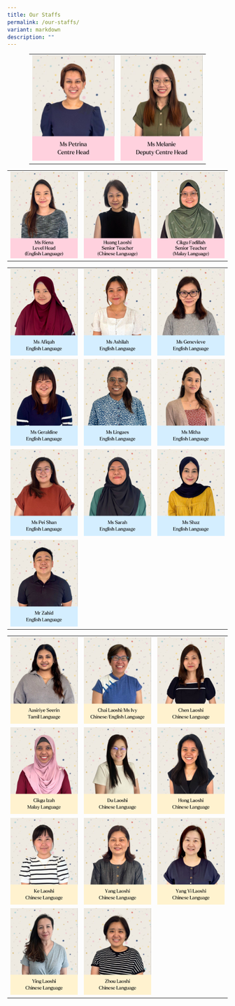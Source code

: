 ```yaml
---
title: Our Staffs
permalink: /our-staffs/
variant: markdown
description: ""
---
```

<table style="border-collapse: collapse; width: 80%; margin-left: auto; margin-right: auto;">
<tbody>
<tr>
<td style="width: 50%;"><img src="/images/MOE Kindergarten/1__Ms_Petrina.jpg"></td>
<td style="width: 50%;"><img src="/images/MOE Kindergarten/2__ms_melanie.jpg"></td>
</tr>

</tbody>
</table>
<table style="border-collapse: collapse; width: 100%;">
<tbody>
<tr>
<td style="width: 33.3333%;"><img src="/images/MOE Kindergarten/3__Ms_Riena.jpg"></td>
<td style="width: 33.3333%;"><img src="/images/MOE Kindergarten/4__Huang_Laoshi.jpg"></td>
<td style="width: 33.3333%;"><img src="/images/MOE Kindergarten/5__Cikgu_Fadillah.jpg"></td>
</tr>
<tr>
</tr></tbody></table><table style="border-collapse: collapse; width: 100%;">
<tbody>
<tr>
<td style="width: 33.3333%;"><img src="/images/MOE Kindergarten/6__Ms_Afiqah.jpg"></td>
<td style="width: 33.3333%;"><img src="/images/MOE Kindergarten/7__Ms_Ashilah.jpg"></td>
<td style="width: 33.3333%;"><img src="/images/MOE Kindergarten/8__Ms_Genevieve.jpg"></td>
</tr>
<tr>
<td style="width: 33.3333%;"><img src="/images/MOE Kindergarten/9__Ms_Geraldine.jpg"></td>
<td style="width: 33.3333%;"><img src="/images/MOE Kindergarten/10__Ms_Lingaes.jpg"></td>
<td style="width: 33.3333%;"><img src="/images/MOE Kindergarten/11__Ms_Mitha.jpg"></td>
</tr>
<tr>
<td style="width: 33.3333%;"><img src="/images/MOE Kindergarten/12__Ms_Pei_Shan.jpg"></td>
<td style="width: 33.3333%;"><img src="/images/MOE Kindergarten/13__Ms_Sarah.jpg"></td>
<td style="width: 33.3333%;"><img src="/images/MOE Kindergarten/14__Ms_Shaz.jpg"></td>
</tr>
<tr>
<td style="width: 33.3333%;"><img src="/images/MOE Kindergarten/15__Mr_Zahid.jpg"></td>
<td style="width: 33.3333%;">&nbsp;</td>
<td style="width: 33.3333%;">&nbsp;</td>
</tr>
</tbody>
</table>
<table style="border-collapse: collapse; width: 100%;">
<tbody>
<tr>
<td style="width: 33.3333%;"><img src="/images/MOE Kindergarten/16__Aasiriye_Seerin.jpg"></td>
<td style="width: 33.3333%;"><img src="/images/MOE Kindergarten/17__Chai_Laoshi.jpg"></td>
<td style="width: 33.3333%;"><img src="/images/MOE Kindergarten/18__Chen_Laoshi.jpg"></td>
</tr>
<tr>
<td style="width: 33.3333%;"><img src="/images/MOE Kindergarten/19__Cikgu_Izah.jpg"></td>
<td style="width: 33.3333%;"><img src="/images/MOE Kindergarten/20__Du_Laoshi.jpg"></td>
<td style="width: 33.3333%;"><img src="/images/MOE Kindergarten/21__Hong_Laoshi.jpg"></td>
</tr>
<tr>
<td style="width: 33.3333%;"><img src="/images/MOE Kindergarten/22__Ke_Laoshi.jpg"></td>
<td style="width: 33.3333%;"><img src="/images/MOE Kindergarten/23__Yang_Laoshi.jpg"></td>
<td style="width: 33.3333%;"><img src="/images/MOE Kindergarten/24__Yang_Yi_Laoshi.png"></td>
</tr>
<tr>
<td style="width: 33.3333%;"><img src="/images/MOE Kindergarten/25__Ying_Laoshi.png"></td>
<td style="width: 33.3333%;"><img src="/images/MOE Kindergarten/26__Zhou_Laoshi.jpg"></td>
<td style="width: 33.3333%;">&nbsp;</td>
</tr>
</tbody>
</table>